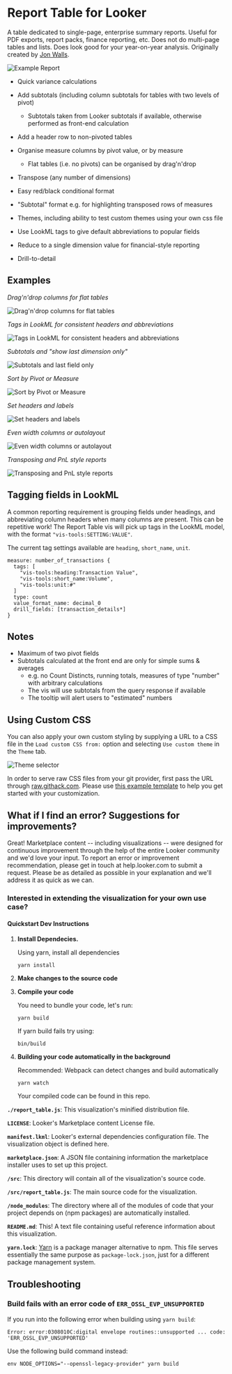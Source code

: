 # Report Table for Looker

A table dedicated to single-page, enterprise summary reports. Useful for PDF
exports, report packs, finance reporting, etc. Does not do multi-page tables and
lists. Does look good for your year-on-year analysis. Originally created by [Jon
Walls](https://github.com/ContrastingSounds/vis-report_table).

![Example Report](docs/marketplace_image.png)

- Quick variance calculations
- Add subtotals (including column subtotals for tables with two levels of pivot)

  - Subtotals taken from Looker subtotals if available, otherwise performed as
    front-end calculation

- Add a header row to non-pivoted tables
- Organise measure columns by pivot value, or by measure

  - Flat tables (i.e. no pivots) can be organised by drag'n'drop

- Transpose (any number of dimensions)
- Easy red/black conditional format
- "Subtotal" format e.g. for highlighting transposed rows of measures
- Themes, including ability to test custom themes using your own css file
- Use LookML tags to give default abbreviations to popular fields
- Reduce to a single dimension value for financial-style reporting
- Drill-to-detail

## Examples

_Drag'n'drop columns for flat tables_

![Drag'n'drop columns for flat tables](docs/report_table_01_drag_and_drop.gif)

_Tags in LookML for consistent headers and abbreviations_

![Tags in LookML for consistent headers and abbreviations](docs/report_table_02_auto_headers_and_abbreviations.gif)

_Subtotals and "show last dimension only"_

![Subtotals and last field only](docs/report_table_03_subtotals_and_last_field_only.gif)

_Sort by Pivot or Measure_

![Sort by Pivot or Measure](docs/report_table_04_sort_by_pivot_or_measure.gif)

_Set headers and labels_

![Set headers and labels](docs/report_table_05_change_headers.gif)

_Even width columns or autolayout_

![Even width columns or autolayout](docs/report_table_06_even_width_or_auto_layout.gif)

_Transposing and PnL style reports_

![Transposing and PnL style reports](docs/report_table_07_PnL_transpose_theme.gif)

## Tagging fields in LookML

A common reporting requirement is grouping fields under headings, and
abbreviating column headers when many columns are present. This can be
repetitive work! The Report Table vis will pick up tags in the LookML model,
with the format `"vis-tools:SETTING:VALUE"`.

The current tag settings available are `heading`, `short_name`, `unit`.

    measure: number_of_transactions {
      tags: [
        "vis-tools:heading:Transaction Value",
        "vis-tools:short_name:Volume",
        "vis-tools:unit:#"
      ]
      type: count
      value_format_name: decimal_0
      drill_fields: [transaction_details*]
    }

## Notes

- Maximum of two pivot fields
- Subtotals calculated at the front end are only for simple sums & averages
  - e.g. no Count Distincts, running totals, measures of type "number" with
    arbitrary calculations
  - The vis will use subtotals from the query response if available
  - The tooltip will alert users to "estimated" numbers

## Using Custom CSS

You can also apply your own custom styling by supplying a URL to a CSS file in
the `Load custom CSS from:` option and selecting `Use custom theme` in the
`Theme` tab.

![Theme selector](/docs/custom_theme.png)

In order to serve raw CSS files from your git provider, first pass the URL
through [raw.githack.com](https://raw.githack.com/). Please use [this example
template](/src/theme_custom_template.css) to help you get started with your
customization.

## What if I find an error? Suggestions for improvements?

Great! Marketplace content -- including visualizations -- were designed for
continuous improvement through the help of the entire Looker community and we'd
love your input. To report an error or improvement recommendation, please get
in touch at help.looker.com to submit a request. Please be as detailed as
possible in your explanation and we'll address it as quick as we can.

### Interested in extending the visualization for your own use case?

#### Quickstart Dev Instructions

1.  **Install Dependecies.**

    Using yarn, install all dependencies

    ```shell
    yarn install
    ```

2.  **Make changes to the source code**

3.  **Compile your code**

    You need to bundle your code, let's run:

    ```shell
    yarn build
    ```

    If yarn build fails try using:

    ```shell
    bin/build
    ```

4.  **Building your code automatically in the background**

    Recommended: Webpack can detect changes and build automatically

    ```shell
    yarn watch
    ```

    Your compiled code can be found in this repo.

**`./report_table.js`**: This visualization's minified distribution file.

**`LICENSE`**: Looker's Marketplace content License file.

**`manifest.lkml`**: Looker's external dependencies configuration file. The visualization object is defined here.

**`marketplace.json`**: A JSON file containing information the marketplace installer uses to set up this project.

**`/src`**: This directory will contain all of the visualization's source code.

**`/src/report_table.js`**: The main source code for the visualization.

**`/node_modules`**: The directory where all of the modules of code that your project depends on (npm packages) are automatically installed.

**`README.md`**: This! A text file containing useful reference information about this visualization.

**`yarn.lock`**: [Yarn](https://yarnpkg.com/) is a package manager alternative to npm. This file serves essentially the same purpose as `package-lock.json`, just for a different package management system.

## Troubleshooting

### Build fails with an error code of `ERR_OSSL_EVP_UNSUPPORTED`

If you run into the following error when building using `yarn build`:

```shell
Error: error:0308010C:digital envelope routines::unsupported ... code: 'ERR_OSSL_EVP_UNSUPPORTED'
```

Use the following build command instead:

```shell
env NODE_OPTIONS="--openssl-legacy-provider" yarn build
```
